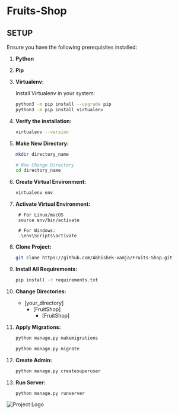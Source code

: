 # Fruits-Shop

## SETUP

Ensure you have the following prerequisites installed:

1. **Python**
2. **Pip**
3. **Virtualenv:**

   Install Virtualenv in your system:

   ```bash
   python3 -m pip install --upgrade pip
   python3 -m pip install virtualenv

4. **Verify the installation:**

    ```bash
    virtualenv --version

5. **Make New Directory:**

    ```bash
    mkdir directory_name

    # Now Change Directory
    cd directory_name

6. **Create Virtual Environment:**

    ```bash
    virtualenv env

7. **Activate Virtual Environment:**

        # For Linux/macOS
        source env/bin/activate

        # For Windows:
        .\env\Scripts\activate

8. **Clone Project:**

    ```bash
    git clone https://github.com/Abhishek-vamja/Fruits-Shop.git

9. **Install All Requirements:**

    ```bash
    pip install -r requirements.txt

10. **Change Directories:**

    - [your_directory]
        - [FruitShop]
            - [FruitShop]

11. **Apply Migrations:**
 
    ```bash
    python manage.py makemigrations

    python manage.py migrate

12. **Create Admin:**

    ```bash
    python manage.py createsuperuser

13. **Run Server:**

    ```bash
    python manage.py runserver

![Project Logo](media/img/prod/product-img-2_kZrVoKX.jpg)